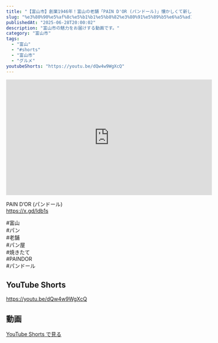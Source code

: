 ```yaml
---
title: "【富山市】創業1946年！富山の老舗「PAIN D'OR (パンドール)」懐かしくて新しい絶品パンの数々 #shorts"
slug: "%e3%80%90%e5%af%8c%e5%b1%b1%e5%b8%82%e3%80%91%e5%89%b5%e6%a5%ad1946%e5%b9%b4%ef%bc%81%e5%af%8c%e5%b1%b1%e3%81%ae%e8%80%81%e8%88%97%e3%80%8cpain-dor-%e3%83%91%e3%83%b3%e3%83%89%e3%83%bc%e3%83%ab"
publishedAt: "2025-06-28T20:00:02"
description: "富山市の魅力をお届けする動画です。"
category: "富山市"
tags: 
  - "富山"
  - "#shorts"
  - "富山市"
  - "グルメ"
youtubeShorts: "https://youtu.be/dQw4w9WgXcQ"
---
```


<iframe width="560" height="315" src="https://www.youtube.com/embed/0fBH7G9dEmM" frameborder="0" allowfullscreen></iframe>

PAIN D&#8217;OR (パンドール)<br />
https://x.gd/ldb1s

#富山<br />
#パン<br />
#老舗<br />
#パン屋<br />
#焼きたて<br />
#PAINDOR<br />
#パンドール

## YouTube Shorts

https://youtu.be/dQw4w9WgXcQ

## 動画

[YouTube Shorts で見る](https://youtu.be/dQw4w9WgXcQ)

